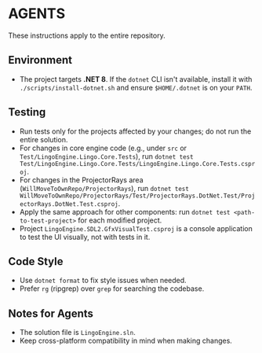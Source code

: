 # AGENTS

These instructions apply to the entire repository.

## Environment
- The project targets **.NET 8**. If the `dotnet` CLI isn't available, install it with `./scripts/install-dotnet.sh` and ensure `$HOME/.dotnet` is on your `PATH`.

## Testing
- Run tests only for the projects affected by your changes; do not run the entire solution.
- For changes in core engine code (e.g., under `src` or `Test/LingoEngine.Lingo.Core.Tests`), run `dotnet test Test/LingoEngine.Lingo.Core.Tests/LingoEngine.Lingo.Core.Tests.csproj`.
- For changes in the ProjectorRays area (`WillMoveToOwnRepo/ProjectorRays`), run `dotnet test WillMoveToOwnRepo/ProjectorRays/Test/ProjectorRays.DotNet.Test/ProjectorRays.DotNet.Test.csproj`.
- Apply the same approach for other components: run `dotnet test <path-to-test-project>` for each modified project.
- Project `LingoEngine.SDL2.GfxVisualTest.csproj` is a console application to test the UI visually, not with tests in it.

## Code Style
- Use `dotnet format` to fix style issues when needed.
- Prefer `rg` (ripgrep) over `grep` for searching the codebase.

## Notes for Agents
- The solution file is `LingoEngine.sln`.
- Keep cross-platform compatibility in mind when making changes.
